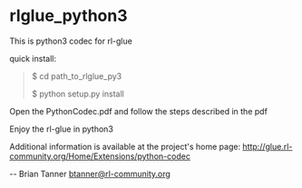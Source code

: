 # rlglue_python3
This is python3 codec for rl-glue

quick install:
>$ cd path_to_rlglue_py3 
>
>$ python setup.py install

Open the PythonCodec.pdf and follow the steps described in the pdf

Enjoy the rl-glue in python3


Additional information is available at the project's home page:
http://glue.rl-community.org/Home/Extensions/python-codec

-- 
Brian Tanner
btanner@rl-community.org

